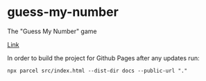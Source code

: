 # guess-my-number
The "Guess My Number" game

[Link](https://negodiaev.github.io/guess-my-number/)

In order to build the project for Github Pages after any updates run:

```
npx parcel src/index.html --dist-dir docs --public-url "."
```
